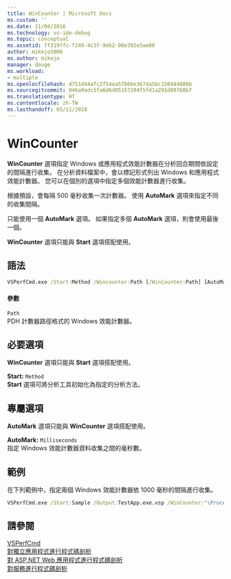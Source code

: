 ```yaml
---
title: WinCounter | Microsoft Docs
ms.custom: ''
ms.date: 11/04/2016
ms.technology: vs-ide-debug
ms.topic: conceptual
ms.assetid: ff319ffc-f249-4c3f-9eb2-06e392e3ae80
author: mikejo5000
ms.author: mikejo
manager: douge
ms.workload:
- multiple
ms.openlocfilehash: 4751d44afc2f54ea57866e3674a5bc150444088b
ms.sourcegitcommit: 046a9adc5fa6d6d05157204f5fd1a291d89760b7
ms.translationtype: HT
ms.contentlocale: zh-TW
ms.lasthandoff: 05/11/2018
---
```

# <a name="wincounter"></a>WinCounter
**WinCounter** 選項指定 Windows 或應用程式效能計數器在分析回合期間依設定的間隔進行收集。 在分析資料檔案中，會以標記形式列出 Windows 和應用程式效能計數器。 您可以在個別的選項中指定多個效能計數器進行收集。  
  
 根據預設，會每隔 500 毫秒收集一次計數器。 使用 **AutoMark** 選項來指定不同的收集間隔。  
  
 只能使用一個 **AutoMark** 選項。 如果指定多個 **AutoMark** 選項，則會使用最後一個。  
  
 **WinCounter** 選項只能與 **Start** 選項搭配使用。  
  
## <a name="syntax"></a>語法  
  
```cmd  
VSPerfCmd.exe /Start:Method /Wincounter:Path [/WinCounter:Path] [AutoMark:Milliseconds] [Options]  
```  
  
#### <a name="parameters"></a>參數  
 `Path`  
 PDH 計數器路徑格式的 Windows 效能計數器。  
  
## <a name="required-options"></a>必要選項  
 **WinCounter** 選項只能與 **Start** 選項搭配使用。  
  
 **Start:** `Method`  
 **Start** 選項可將分析工具初始化為指定的分析方法。  
  
## <a name="exclusive-options"></a>專屬選項  
 **AutoMark** 選項只能與 **WinCounter** 選項搭配使用。  
  
 **AutoMark:** `Milliseconds`  
 指定 Windows 效能計數器資料收集之間的毫秒數。  
  
## <a name="example"></a>範例  
 在下列範例中，指定兩個 Windows 效能計數器依 1000 毫秒的間隔進行收集。  
  
```cmd  
VSPerfCmd.exe /Start:Sample /Output:TestApp.exe.vsp /WinCounter:"\Processor(0)\% Processor Time" /WinCounter:"\System\Context Switches/sec" /AutoMark:1000  
```  
  
## <a name="see-also"></a>請參閱  
 [VSPerfCmd](../profiling/vsperfcmd.md)   
 [對獨立應用程式進行程式碼剖析](../profiling/command-line-profiling-of-stand-alone-applications.md)   
 [對 ASP.NET Web 應用程式進行程式碼剖析](../profiling/command-line-profiling-of-aspnet-web-applications.md)   
 [對服務進行程式碼剖析](../profiling/command-line-profiling-of-services.md)